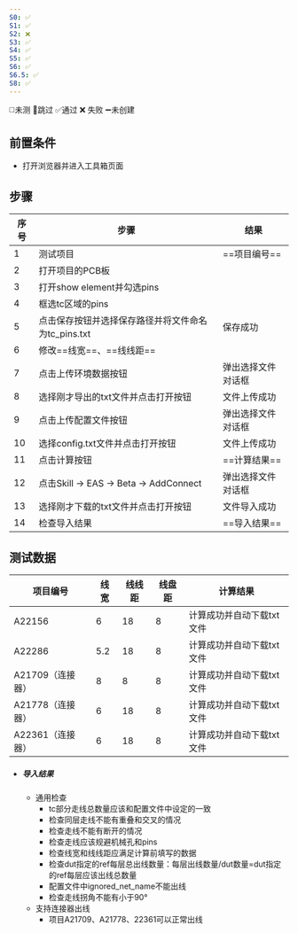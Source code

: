 ```yaml
---
S0: ✅
S1: ✅
S2: ❌
S3: ✅
S4: ✅
S5: ✅
S6: ✅
S6.5: ✅
S8: ✅
---
```

◻️未测    🚫跳过     ✅通过    ❌ 失败    ➖未创建

## 前置条件

- 打开浏览器并进入工具箱页面

## 步骤

| 序号  | 步骤                                   | 结果        |
| --- | ------------------------------------ | --------- |
| 1   | 测试项目                                 | ==项目编号==  |
| 2   | 打开项目的PCB板                            |           |
| 3   | 打开show element并勾选pins                |           |
| 4   | 框选tc区域的pins                          |           |
| 5   | 点击保存按钮并选择保存路径并将文件命名为tc_pins.txt      | 保存成功      |
| 6   | 修改==线宽==、==线线距==                     |           |
| 7   | 点击上传环境数据按钮                           | 弹出选择文件对话框 |
| 8   | 选择刚才导出的txt文件并点击打开按钮                  | 文件上传成功    |
| 9   | 点击上传配置文件按钮                           | 弹出选择文件对话框 |
| 10  | 选择config.txt文件并点击打开按钮                | 文件上传成功    |
| 11  | 点击计算按钮                               | ==计算结果==  |
| 12  | 点击Skill -> EAS -> Beta -> AddConnect | 弹出选择文件对话框 |
| 13  | 选择刚才下载的txt文件并点击打开按钮                  | 文件导入成功    |
| 14  | 检查导入结果                               | ==导入结果==  |

## 测试数据
| 项目编号        | 线宽  | 线线距 | 线盘距 | 计算结果           |
| ----------- | --- | --- | --- | -------------- |
| A22156      | 6   | 18  | 8   | 计算成功并自动下载txt文件 |
| A22286      | 5.2 | 18  | 8   | 计算成功并自动下载txt文件 |
| A21709（连接器） | 8   | 8   | 8   | 计算成功并自动下载txt文件 |
| A21778（连接器） | 6   | 18  | 8   | 计算成功并自动下载txt文件 |
| A22361（连接器） | 6   | 18  | 8   | 计算成功并自动下载txt文件 |

- ##### 导入结果
	- 通用检查
		- tc部分走线总数量应该和配置文件中设定的一致
		- 检查同层走线不能有重叠和交叉的情况
		- 检查走线不能有断开的情况
		- 检查走线应该规避机械孔和pins
		- 检查线宽和线线距应满足计算前填写的数据
		- 检查dut指定的ref每层总出线数量：每层出线数量/dut数量=dut指定的ref每层应该出线总数量
		- 配置文件中ignored_net_name不能出线
		- 检查走线拐角不能有小于90°
	- 支持连接器出线
		- 项目A21709、A21778、22361可以正常出线
